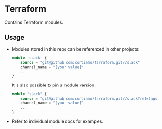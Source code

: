 # Terraform
Contains Terraform modules.
## Usage

- Modules stored in this repo can be referenced in other projects:
    ```terraform
    module "slack" {
        source = "git@github.com:contiamo/terraform.git//slack"
        channel_name = "[your value]"
        ...
    }
    ```
    It is also possible to pin a module version:

    ```terraform
    module "slack" {
        source = "git@github.com:contiamo/terraform.git//slack?ref=tags/v0.1.0"
        channel_name = "[your value]"
        ...
    }
    ```
- Refer to individual module docs for examples.



